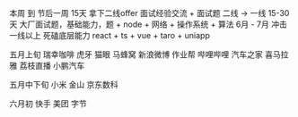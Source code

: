本周 到 节后一周  15天 拿下二线offer 面试经验交流 + 面试题
二线 -> 一线  15-30天  大厂面试题，基础能力，题 + node + 网络 + 操作系统 + 算法
6月 - 7月 冲击一线以上  死磕底层能力  react + ts + vue + taro + uniapp


五月上旬
瑞幸咖啡 
虎牙
猫眼
马蜂窝
新浪微博
作业帮
哔哩哔哩
汽车之家
喜马拉雅
荔枝直播
小鹏汽车

五月中下旬
小米
金山
京东数科

六月初
快手
美团
字节